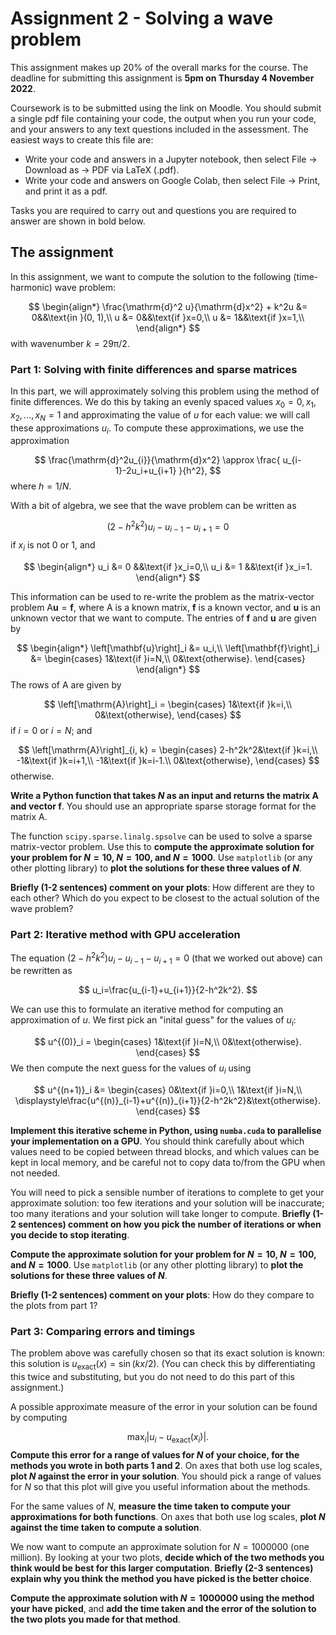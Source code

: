 # Assignment 2 - Solving a wave problem

This assignment makes up 20% of the overall marks for the course. The deadline for submitting this assignment is **5pm on Thursday 4 November 2022**.

Coursework is to be submitted using the link on Moodle. You should submit a single pdf file containing your code, the output when you run your code, and your answers
to any text questions included in the assessment. The easiest ways to create this file are:

- Write your code and answers in a Jupyter notebook, then select File -> Download as -> PDF via LaTeX (.pdf).
- Write your code and answers on Google Colab, then select File -> Print, and print it as a pdf.

Tasks you are required to carry out and questions you are required to answer are shown in bold below.

## The assignment

In this assignment, we want to compute the solution to the following (time-harmonic) wave problem:

$$
\begin{align*}
\frac{\mathrm{d}^2 u}{\mathrm{d}x^2} + k^2u &= 0&&\text{in }(0, 1),\\
u &= 0&&\text{if }x=0,\\
u &= 1&&\text{if }x=1,\\
\end{align*}
$$
with wavenumber $k=29\mathrm{\pi}/2$.

### Part 1: Solving with finite differences and sparse matrices
In this part, we will approximately solving this problem using the method of finite differences.
We do this by taking an evenly spaced values
$x_0=0, x_1, x_2, ..., x_N=1$
and approximating the value of $u$ for each value: we will call these approximations $u_i$.
To compute these approximations, we use the approximation

$$
\frac{\mathrm{d}^2u_{i}}{\mathrm{d}x^2} \approx \frac{
u_{i-1}-2u_i+u_{i+1}
}{h^2},
$$
where $h = 1/N$.

With a bit of algebra, we see that the wave problem can be written as

$$
(2-h^2k^2)u_i-u_{i-1}-u_{i+1} = 0
$$
if $x_i$ is not 0 or 1, and

$$
\begin{align*}
u_i &= 0
&&\text{if }x_i=0,\\
u_i &= 1
&&\text{if }x_i=1.
\end{align*}
$$

This information can be used to re-write the problem as the matrix-vector problem
$\mathrm{A}\mathbf{u}=\mathbf{f},$
where $\mathrm{A}$ is a known matrix, $\mathbf{f}$ is a known vector, and $\mathbf{u}$ is an unknown vector that we want to compute.
The entries of 
$\mathbf{f}$ and $\mathbf{u}$ are given by

$$
\begin{align*}
\left[\mathbf{u}\right]_i &= u_i,\\
\left[\mathbf{f}\right]_i &= \begin{cases}
1&\text{if }i=N,\\
0&\text{otherwise}.
\end{cases}
\end{align*}
$$
The rows of $\mathrm{A}$ are given by

$$
\left[\mathrm{A}\right]_i = 
\begin{cases}
1&\text{if }k=i,\\
0&\text{otherwise},
\end{cases}
$$
if $i=0$ or $i=N$; and

$$
\left[\mathrm{A}\right]_{i, k} = 
\begin{cases}
2-h^2k^2&\text{if }k=i,\\
-1&\text{if }k=i+1,\\
-1&\text{if }k=i-1.\\
0&\text{otherwise},
\end{cases}
$$
otherwise.

**Write a Python function that takes $N$ as an input and returns the matrix $\mathrm{A}$ and vector $\mathrm{f}$**.
You should use an appropriate sparse storage format for the matrix $\mathrm{A}$.

The function `scipy.sparse.linalg.spsolve` can be used to solve a sparse matrix-vector problem. Use this to **compute
the approximate solution for your problem for $N=10$, $N=100$, and $N=1000$**. Use `matplotlib` (or any other plotting library)
to **plot the solutions for these three values of $N$**.

**Briefly (1-2 sentences) comment on your plots**: How different are they to each other? Which do you expect to be closest to the
actual solution of the wave problem?

### Part 2: Iterative method with GPU acceleration
The equation $(2-h^2k^2)u_i-u_{i-1}-u_{i+1} = 0$ (that we worked out above) can be rewritten as

$$
u_i=\frac{u_{i-1}+u_{i+1}}{2-h^2k^2}.
$$

We can use this to formulate an iterative method for computing an approximation of $u$. We first pick an "inital guess" for the values of
$u_i$:

$$
u^{(0)}_i = \begin{cases}
1&\text{if }i=N,\\
0&\text{otherwise}.
\end{cases}
$$
We then compute the next guess for the values of $u_i$ using

$$
u^{(n+1)}_i &=
\begin{cases}
0&\text{if }i=0,\\
1&\text{if }i=N,\\
\displaystyle\frac{u^{(n)}_{i-1}+u^{(n)}_{i+1}}{2-h^2k^2}&\text{otherwise}.
\end{cases}
$$

**Implement this iterative scheme in Python, using `numba.cuda` to parallelise your implementation on a GPU**.
You should think carefully about which values need to be copied between thread blocks, and which values can be kept in
local memory, and be careful not to copy data to/from the GPU when not needed.

You will need to pick a sensible number of iterations to complete to get your approximate solution:
too few iterations and your solution will be inaccurate; too many iterations and your solution will take longer to compute.
**Briefly (1-2 sentences) comment on how you pick the number of iterations or when you decide to stop iterating**.

**Compute the approximate solution for your problem for $N=10$, $N=100$, and $N=1000$**. Use `matplotlib` (or any other plotting library)
to **plot the solutions for these three values of $N$**.

**Briefly (1-2 sentences) comment on your plots**: How do they compare to the plots from part 1?

### Part 3: Comparing errors and timings
The problem above was carefully chosen so that its exact solution is known: this solution is
$u_\text{exact}(x) = \sin(kx/2)$. (You can check this by differentiating this twice and substituting, but you
do not need to do this part of this assignment.)

A possible approximate measure of the error in your solution can be found by computing

$$
\max_i\left|u_i-u_\text{exact}(x_i)\right|.
$$
**Compute this error for a range of values for $N$ of your choice, for the methods you wrote in both parts 1 and 2**. On axes that both use log scales,
**plot $N$ against the error in your solution**. You should pick a range of values for $N$ so that this plot will give you useful information about the
methods.

For the same values of $N$, **measure the time taken to compute your approximations for both functions**. On axes that both use log scales,
**plot $N$ against the time taken to compute a solution**.

We now want to compute an approximate solution for $N=1000000$ (one million). By looking at your two plots, **decide which of the two methods you think would be best for this
larger computation**. **Briefly (2-3 sentences) explain why you think the method you have picked is the better choice**.

**Compute the approximate solution with $N=1000000$ using the method your have picked**, and **add the time taken and the error of the solution to the two plots you
made for that method**.
